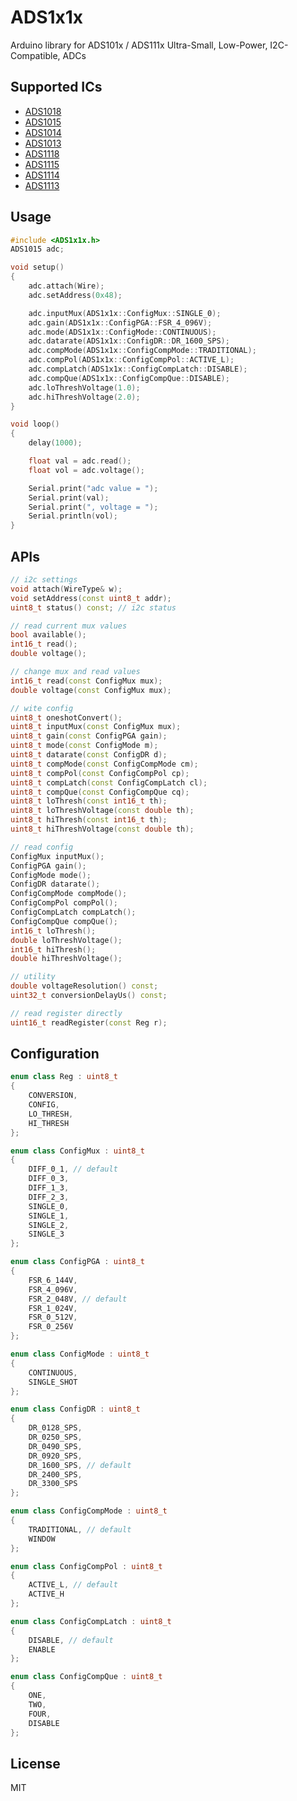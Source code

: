 # ADS1x1x

Arduino library for ADS101x / ADS111x Ultra-Small, Low-Power, I2C-Compatible, ADCs


## Supported ICs

- [ADS1018](https://www.ti.com/product/ADS1018)
- [ADS1015](https://www.ti.com/product/ADS1015)
- [ADS1014](https://www.ti.com/product/ADS1014)
- [ADS1013](https://www.ti.com/product/ADS1013)
- [ADS1118](https://www.ti.com/product/ADS1118)
- [ADS1115](https://www.ti.com/product/ADS1115)
- [ADS1114](https://www.ti.com/product/ADS1114)
- [ADS1113](https://www.ti.com/product/ADS1113)


## Usage

```C++
#include <ADS1x1x.h>
ADS1015 adc;

void setup()
{
    adc.attach(Wire);
    adc.setAddress(0x48);

    adc.inputMux(ADS1x1x::ConfigMux::SINGLE_0);
    adc.gain(ADS1x1x::ConfigPGA::FSR_4_096V);
    adc.mode(ADS1x1x::ConfigMode::CONTINUOUS);
    adc.datarate(ADS1x1x::ConfigDR::DR_1600_SPS);
    adc.compMode(ADS1x1x::ConfigCompMode::TRADITIONAL);
    adc.compPol(ADS1x1x::ConfigCompPol::ACTIVE_L);
    adc.compLatch(ADS1x1x::ConfigCompLatch::DISABLE);
    adc.compQue(ADS1x1x::ConfigCompQue::DISABLE);
    adc.loThreshVoltage(1.0);
    adc.hiThreshVoltage(2.0);
}

void loop()
{
    delay(1000);

    float val = adc.read();
    float vol = adc.voltage();

    Serial.print("adc value = ");
    Serial.print(val);
    Serial.print(", voltage = ");
    Serial.println(vol);
}
```


## APIs

```C++
// i2c settings
void attach(WireType& w);
void setAddress(const uint8_t addr);
uint8_t status() const; // i2c status

// read current mux values
bool available();
int16_t read();
double voltage();

// change mux and read values
int16_t read(const ConfigMux mux);
double voltage(const ConfigMux mux);

// wite config
uint8_t oneshotConvert();
uint8_t inputMux(const ConfigMux mux);
uint8_t gain(const ConfigPGA gain);
uint8_t mode(const ConfigMode m);
uint8_t datarate(const ConfigDR d);
uint8_t compMode(const ConfigCompMode cm);
uint8_t compPol(const ConfigCompPol cp);
uint8_t compLatch(const ConfigCompLatch cl);
uint8_t compQue(const ConfigCompQue cq);
uint8_t loThresh(const int16_t th);
uint8_t loThreshVoltage(const double th);
uint8_t hiThresh(const int16_t th);
uint8_t hiThreshVoltage(const double th);

// read config
ConfigMux inputMux();
ConfigPGA gain();
ConfigMode mode();
ConfigDR datarate();
ConfigCompMode compMode();
ConfigCompPol compPol();
ConfigCompLatch compLatch();
ConfigCompQue compQue();
int16_t loThresh();
double loThreshVoltage();
int16_t hiThresh();
double hiThreshVoltage();

// utility
double voltageResolution() const;
uint32_t conversionDelayUs() const;

// read register directly
uint16_t readRegister(const Reg r);
```

## Configuration

```C++
enum class Reg : uint8_t
{
    CONVERSION,
    CONFIG,
    LO_THRESH,
    HI_THRESH
};

enum class ConfigMux : uint8_t
{
    DIFF_0_1, // default
    DIFF_0_3,
    DIFF_1_3,
    DIFF_2_3,
    SINGLE_0,
    SINGLE_1,
    SINGLE_2,
    SINGLE_3
};

enum class ConfigPGA : uint8_t
{
    FSR_6_144V,
    FSR_4_096V,
    FSR_2_048V, // default
    FSR_1_024V,
    FSR_0_512V,
    FSR_0_256V
};

enum class ConfigMode : uint8_t
{
    CONTINUOUS,
    SINGLE_SHOT
};

enum class ConfigDR : uint8_t
{
    DR_0128_SPS,
    DR_0250_SPS,
    DR_0490_SPS,
    DR_0920_SPS,
    DR_1600_SPS, // default
    DR_2400_SPS,
    DR_3300_SPS
};

enum class ConfigCompMode : uint8_t
{
    TRADITIONAL, // default
    WINDOW
};

enum class ConfigCompPol : uint8_t
{
    ACTIVE_L, // default
    ACTIVE_H
};

enum class ConfigCompLatch : uint8_t
{
    DISABLE, // default
    ENABLE
};

enum class ConfigCompQue : uint8_t
{
    ONE,
    TWO,
    FOUR,
    DISABLE
};
```

## License

MIT
